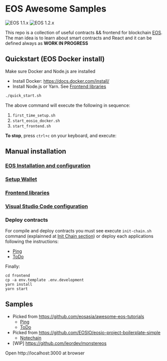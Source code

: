 # EOS Awesome Samples

![EOS 1.1.x](https://img.shields.io/badge/EOS-1.1.x-green.svg) ![EOS 1.2.x](https://img.shields.io/badge/EOS-1.2.x-red.svg)

This repo is a collection of useful contracts && frontend for blockchain [EOS](https://www.eos.io). The man idea is to learn about smart contracts and React and it can be defined always as **WORK IN PROGRESS**

## Quickstart (EOS Docker install)

Make sure Docker and Node.js are installed

- Install Docker: https://docs.docker.com/install/
- Install Node.js or Yarn. See [Frontend libraries](docs/FrontEndLibraries.md)

```bash
./quick_start.sh
```

The above command will execute the following in sequence:

1. `first_time_setup.sh`
2. `start_eosio_docker.sh`
3. `start_frontend.sh`

**To stop**, press `ctrl+c` on your keyboard, and execute:

## Manual installation

### [EOS Installation and configuration](docs/EOS.md)

### [Setup Wallet](docs/Wallet.md)

### [Frontend libraries](docs/FrontEndLibraries.md)

### [Visual Studio Code configuration](docs/VisualStudioCode.md)

### Deploy contracts

For compile and deploy contracts you must see execute `init-chain.sh` command (explainned at [Init Chain section](docs/EOS.md#init-chain)) or deploy each applications following the instructions:

- [Ping](docs/Ping/README.md)
- [ToDo](docs/ToDo/README.md)

Finally:

```
cd frontend
cp -a env.template .env.development
yarn install
yarn start
```

## Samples

- Picked from https://github.com/eosasia/awesome-eos-tutorials
  - [Ping](docs/Ping/README.md)
  - [ToDo](docs/ToDo/README.md)
- Picked from https://github.com/EOSIO/eosio-project-boilerplate-simple
  - [Notechain](contracts/notechain/README.md)
- [WIP] https://github.com/leordev/monstereos

Open http://localhost:3000 at browser
